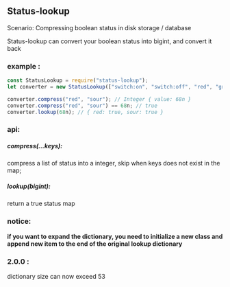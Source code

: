 ## Status-lookup

Scenario: Compressing boolean status in disk storage / database

Status-lookup can convert your boolean status into bigint, and convert it back

### example :

```js
const StatusLookup = require("status-lookup");
let converter = new StatusLookup(["switch:on", "switch:off", "red", "green", "purple", "sweet", "sour", "bitter"]);

converter.compress("red", "sour"); // Integer { value: 68n }
converter.compress("red", "sour") == 68n; // true
converter.lookup(68n); // { red: true, sour: true }
```

### api:

##### compress(...keys):

compress a list of status into a integer, skip when keys does not exist in the map;

##### lookup(bigint):

return a true status map

### notice:

**if you want to expand the dictionary, you need to initialize a new class and append new item to the end of the original lookup dictionary**

### 2.0.0 :

dictionary size can now exceed 53
